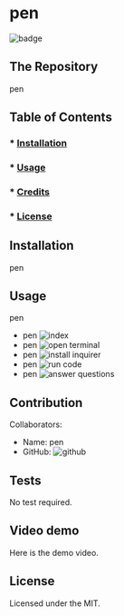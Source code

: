 
  # pen
  ![badge](https://img.shields.io/badge/License-MIT-brightgreen)
 ## The Repository
 pen
 
   ## Table of Contents
   ### * [Installation](#installation)
   ### * [Usage](#usage)
   ### * [Credits](#credits)
   ### * [License](#license)
 
 ## Installation
 pen
 ## Usage
 pen

 * pen
 ![index](https://github.com/Koffidanh/readmegenerator/tree/main/Develop/images/index_js.png)
 * pen
 ![open terminal](https://github.com/Koffidanh/readmegenerator/tree/main/Develop/images/openterminal.png)
 * pen
 ![install inquirer](https://github.com/Koffidanh/readmegenerator/tree/main/Develop/images/npmi.png)
 * pen
 ![run code](https://github.com/Koffidanh/readmegenerator/tree/main/Develop/images/runcode.png)
 * pen
 ![answer questions](https://github.com/Koffidanh/readmegenerator/tree/main/Develop/images/questions.png)

 ## Contribution
 Collaborators: 
 * Name: pen
 * GitHub: ![github](https://github.com/pen)

 ## Tests
  No test required.
## Video demo
Here is the demo video.
 ## License
 Licensed under the MIT.
  

